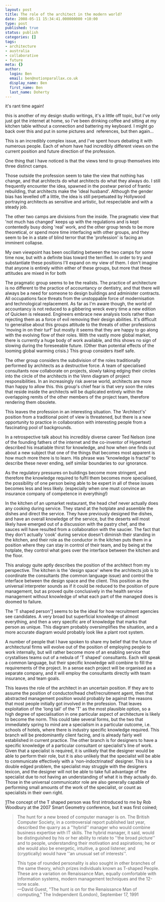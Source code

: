 ```yaml
---
layout: post
title: The role of the architect in the modern world?
date: 2008-05-11 15:34:41.000000000 +10:00
type: post
published: true
status: publish
categories: []
tags:
- architecture
- australia
- collaborative
- future
meta: {}
author:
  login: Ben
  email: ben@notionparallax.co.uk
  display_name: Ben
  first_name: Ben
  last_name: Doherty
---
```

<p>it's rant time again!</p>
<p>this is another of my design studio writings, it's a little off topic, but I've only just got the internet at home, so I've been drinking coffee and sitting at my kitchen table without a connection and battering my keyboard. I might go back over this and put in some pictures and  references, but then again...<!--more--></p>
<p>This is an incredibly complex issue, and I've spent hours debating it with numerous people. Each of whom have had incredibly different views on the current position and future direction of the profession.</p>
<p>One thing that I have noticed is that the views tend to group themselves into three distinct camps.</p>
<p>Those outside the profession seem to take the view that nothing has change, and that architects do what architects do what they always do. I still frequently encounter the idea, spawned in the postwar  period of frantic rebuilding, that architects make the 'ideal husband'. Although the gender bias has levelled off a little, the idea is still perpetuated by Hollywood portraying architects as sensitive and artistic, but respectable and with a steady job.</p>
<p>The other two camps are divisions from the inside. The pragmatic view that 'not much has changed' keeps up with the regulations and is kept contentedly busy doing 'real' work, and the other group tends to be more theoretical, or spend more time interfacing with other groups, and they seem to be in a state of blind terror that the 'profession' is facing an imminent collapse.</p>
<p>My own viewpoint has been oscillating between the two camps for some time now, but with a definite bias toward the terrified. In order to try and substantiate these positions I'll expand on my view of them. I don't imagine that anyone is entirely within either of these groups, but more that these attitudes are mixed in for both</p>
<p>The pragmatic group seems to be the realists. The practice of architecture is no different to the practice of accountancy or dentistry, and that there will always be a need for someone to design buildings and administer contracts. All occupations face threats from the unstoppable force of modernisation and technological replacement. As far as I'm aware though, the world of accountancy is not reduced to a gibbering wreck every time a new edition of Quicken is released. Engineers embrace new analysis tools rather than rejecting them as a force of evil removing their design abilities. It's difficult to generalise about this groups attitude to the threats of other professions 'moving in on their turf' but mostly it seems that they are happy to go along with the evolving flow of their roles. With the vastly more global market, there is currently a huge body of work available, and this shows no sign of slowing during the foreseeable future. (Other than potential effects of the looming global warming crisis.) This group considers itself safe.</p>
<p>The other group considers the subdivision of the roles traditionally performed by architects as a destructive force. A team of specialised consultants now collaborate on projects, slowly taking edging their circles into the circle of the architects in the Venn diagram of project responsibilities. In an increasingly risk averse world, architects are more than happy to allow this. this group's chief fear is that very soon the roles that reside inside the architects will be duplicated entirely within the overlapping remits of the other members of the project team, therefore rendering them obsolete.</p>
<p>This leaves the profession in an interesting situation. The 'Architect's' position from a traditional point of view is threatened, but there is a new opportunity to practice in collaboration with interesting people from a fascinating pool of backgrounds.</p>
<p>In a retrospective talk about his incredibly diverse career Ted Nelson (one of the founding fathers of the internet and the co-inventor of Hypertext) described his insatiable thirst for knowledge, and how when one finds out about a new subject that one of the things that becomes most apparent is how much more there is to learn. His phrase was “knowledge is fractal” to describe these never ending, self similar boundaries to our ignorance.</p>
<p>As the regulatory pressures on buildings become more stringent, and therefore the knowledge required to fulfil them becomes more specialised, the possibility of one person being able to be expert in all of these issues becomes less and less likely. (especially when one must convince an insurance company of competence in everything!)</p>
<p>In the kitchen of an upmarket restaurant, the head chef never actually does any cooking during service. They stand at the hotplate and assemble the dishes and direct the service. They have previously designed the dishes, and have an overall knowledge of the service, but the deserts will most likely have emerged out of a discussion with the pastry chef, and the sauces will have resulted from a collaboration with the saucier. The fact that they don't actually 'cook' during service doesn't diminish their standing in the kitchen, and their role as the conductor in the kitchen puts them in a position where they can stay in control of their team, and by being at the hotplate, they control what goes over the interface between the kitchen and the floor.</p>
<p>This analogy quite aptly describes the position of the architect from my perspective. The kitchen is the 'design space' where the architects job is to coordinate the consultants (the common language issue) and control the interface between the design space and the client. This position as the universal interpreter sounds as if it could be reduced to the position of pure management, but as proved quite conclusively in the health service management without knowledge of what each part of the managed does is doomed to failure.</p>
<p>The 'T shaped person'<a href="http://wiki.sial.rmit.edu.au/student/DigitalAntipodes/BdRoleOfTheArchitect/#sdfootnote1sym" class="sdfootnoteanc">1</a> seems to be the ideal for how recruitment agencies see candidates. A very broad but superficial knowledge of almost everything, and then a very specific are of knowledge that marks that person as unique. This diagram probably oversimplifies the situation, and a more accurate diagram would probably look like a plant root system.</p>
<p>A number of people that I have spoken to share my belief that the future of architectural firms will evolve out of the position of employing people to work internally, but will rather become more of an enabling service that crystallises teams out of a nebula of 'T shaped' consultants. Each will speak a common language, but their specific knowledge will combine to fill the requirements of the project. In a sense each project will be organised as a separate company, and it will employ the consultants directly with team insurance, and team goals.</p>
<p>This leaves the role of the architect in an uncertain position. If they are to assume the position of conductor/head chef/recruitment agent, then that abstracted management position would probably be against the reasons that most people initially got involved in the profession. That leaves exploitation of the 'long tail' of the 'T' as the most plausible option, so a high degree of specialisation in one particular aspect of architecture is likely to become the norm. This could take several forms, but the two that immediately spring to mind are a specialism in a particular outcome, i.e. schools of hotels, where there is industry specific knowledge required. This branch will be predominantly client facing, and is already fairly well established in current practice. The other branch is for designers to have a specific knowledge of a particular consultant or specialist's line of work. Given that a specialist is required, it is unlikely that the designer would be able to perform their role, but it is also unlikely that the specialist will be able to communicate effectively with a 'non-indoctrinated' designer. This is a double edged problem, the specialist may struggle with the designers lexicon, and the designer will not be able to take full advantage of the specialist due to not having an understanding of what it is they actually do. Those in the universal communicator role are also generally capable of performing small amounts of the work of the specialist, or count as specialists in their own right.</p>
<p><a href="http://wiki.sial.rmit.edu.au/student/DigitalAntipodes/BdRoleOfTheArchitect/#sdfootnote1anc" class="sdfootnotesym">1</a>The 	concept of the T shaped person was first introduced to me by Rob 	Woodbury at the 2007 Smart Geometry conference, but it was first coined;</p>
<blockquote><p> The hunt for a new breed of computer manager is on. The British Computer Society, in a controversial report published last year, described the quarry as a ''hybrid'' manager who would combine business expertise with IT skills. The hybrid manager, it said, would be distinguished by his or her ability to relate to ''the broad picture'' and to people, understanding their motivation and aspirations; he or she would also be energetic, intuitive, a good listener, and (cryptically) would have ''an unusual set of interests''.</p>
<p>This type of rounded personality is also sought in other branches of the same theory, which prizes individuals known as T-shaped People. These are a variation on Renaissance Man, equally comfortable with information systems, modern management techniques and the 12-tone scale.<br />
—David Guest, "The hunt is on for the Renaissance Man of computing," The Independent (London), September 17, 1991</p></blockquote>
<p><a title="root" class="sia-title" name="root"></a></p>
